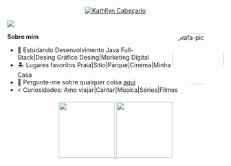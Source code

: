 <div>
<div align="center">
<a href=https://www.instagram.com/kathllynleticia/>  
         
![Kathllyn Cabeçario](https://user-images.githubusercontent.com/120657741/208341969-eb7b50a8-365f-4de1-8a3b-817180220ae7.png) 
</div>    
         
<a href = "mailto:kathllyn.leticia@gmail.com"><img src="https://img.shields.io/badge/-Gmail-%23333?style=for-the-badge&logo=gmail&logoColor=white" target="_blank"></a>
         
         
         
 <div>
 <img align="right" alt="Rafa-pic" height="120" style="border-radius:50px;" 
 src="https://user-images.githubusercontent.com/120657741/208341925-29f9cf2e-762c-4723-a024-f72e7b2ae8c4.png"> 
 </div>

         
**Sobre mim**
        
   
          
- 🌱 Estudando Desenvolvimento Java Full-Stack|Desing Gráfico Desing|Marketing Digital
- 🏝 Lugares favoritos Praia|Sitío|Parque|Cinema|Minha Casa
- 💬 Pergunte-me sobre qualquer coisa [aqui](https://github.com/KathllynLeticia/KathllynLeticia/issues)
- ⚡ Curiosidades: Amo viajar|Cantar|Música|Séries|Filmes

         
         
         
         
         
         
         
 <div align="center">
         
  <a href="https://github.com/kathllynleticia">
 <img height="130em" src="https://github-readme-stats.vercel.app/api?username=kathllynleticia&show_icons=true&theme=radical&include_all_commits=true&count_private=true"/>
  <img height="130em" src="https://github-readme-stats.vercel.app/api/top-langs/?username=kathllynleticia&layout=compact&langs_count=7&theme=radical"/>
</div>


  
 
 


                                                                                                                                                  
                                                                                                                                                     
                                                                                                                                                     
   

